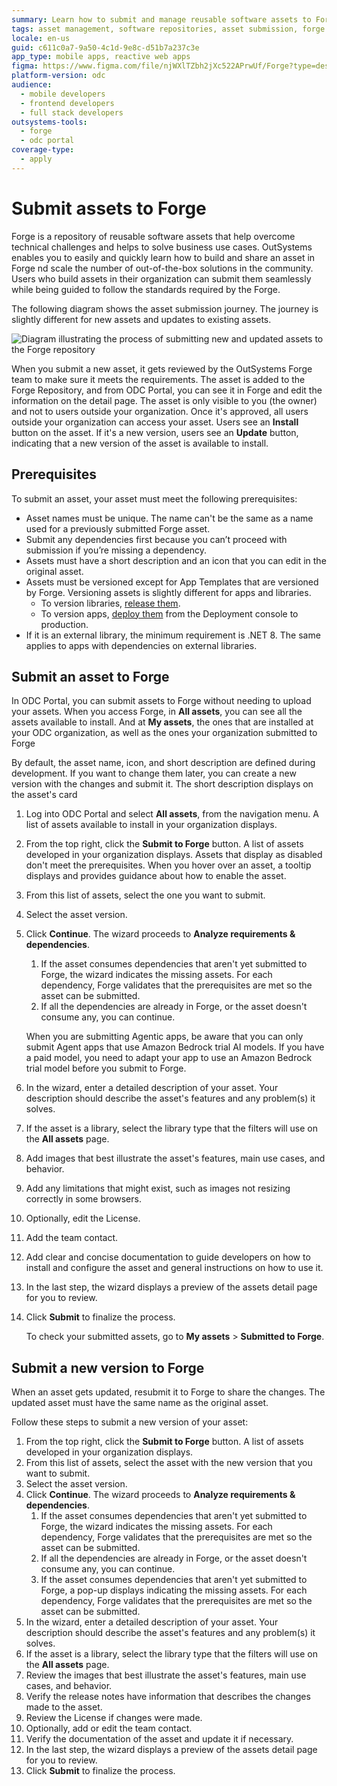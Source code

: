 ```yaml
---
summary: Learn how to submit and manage reusable software assets to Forge using OutSystems Developer Cloud (ODC).
tags: asset management, software repositories, asset submission, forge platform, outsystems best practices
locale: en-us
guid: c611c0a7-9a50-4c1d-9e8c-d51b7a237c3e
app_type: mobile apps, reactive web apps
figma: https://www.figma.com/file/njWXlTZbh2jXc522APrwUf/Forge?type=design&node-id=2902%3A10&t=7VtW3Ksp7qzfotTh-1
platform-version: odc
audience:
  - mobile developers
  - frontend developers
  - full stack developers
outsystems-tools:
  - forge
  - odc portal
coverage-type:
  - apply
---
```


# Submit assets to Forge

Forge is a repository of reusable software assets that help overcome technical challenges and helps to solve business use cases. OutSystems enables you to easily and quickly learn how to build and share an asset in Forge nd scale the number of out-of-the-box solutions in the community. Users who build assets in their organization can submit them seamlessly while being guided to follow the standards required by the Forge.

The following diagram shows the asset submission journey. The journey is slightly different for new assets and updates to existing assets.

![Diagram illustrating the process of submitting new and updated assets to the Forge repository](images/submit-assets-forge-diag.png "Forge Asset Submission Process Diagram")

When you submit a new asset, it gets reviewed by the OutSystems Forge team to make sure it meets the requirements. The asset is added to the Forge Repository, and from ODC Portal, you can see it in Forge and edit the information on the detail page. The asset is only visible to you (the owner) and not to users outside your organization. Once it's approved, all users outside your organization can access your asset. Users see an **Install** button on the asset. If it's a new version, users see an **Update** button, indicating that a new version of the asset is available to install.

## Prerequisites

To submit an asset, your asset must meet the following prerequisites:

* Asset names must be unique. The name can't be the same as a name used for a previously submitted Forge asset.
* Submit any dependencies first because you can’t proceed with submission if you’re missing a dependency.
* Assets must have a short description and an icon that you can edit in the original asset.
* Assets must be versioned except for App Templates that are versioned by Forge. Versioning assets is slightly different for apps and libraries.
    * To version libraries, [release them](../libraries/libraries.md#release-library).
    * To version apps, [deploy them](../../deploying-apps/deploy-apps.md) from the Deployment console to production.
* If it is an external library, the minimum requirement is .NET 8. The same applies to apps with dependencies on external libraries.

## Submit an asset to Forge

In ODC Portal, you can submit assets to Forge without needing to upload your assets. When you access Forge, in **All assets**, you can see all the assets available to install. And at **My assets**, the ones that are installed at your ODC organization, as well as the ones your organization submitted to Forge

By default, the asset name, icon, and short description are defined during development. If you want to change them later, you can create a new version with the changes and submit it. The short description displays on the asset's card

1. Log into ODC Portal and select **All assets**, from the navigation menu. A list of assets available to install in your organization displays.  
1. From the top right, click the **Submit to Forge** button. A list of assets developed in your organization displays. Assets that display as disabled don't meet the prerequisites. When you hover over an asset, a tooltip displays and provides guidance about how to enable the asset.
1. From this list of assets, select the one you want to submit.
1. Select the asset version. 
1. Click **Continue**. The wizard proceeds to **Analyze requirements & dependencies**.
   1. If the asset consumes dependencies that aren't yet submitted to Forge, the wizard indicates the missing assets. For each dependency, Forge validates that the prerequisites are met so the asset can be submitted.
   1. If all the dependencies are already in Forge, or the asset doesn't consume any, you can continue.
   
   <div class="info" markdown="1" >

   When you are submitting Agentic apps, be aware that you can only submit Agent apps that use Amazon Bedrock trial AI models. If you have a paid model, you need to adapt your app to use an Amazon Bedrock trial model before you submit to Forge.

   </div>
   
1. In the wizard, enter a detailed description of your asset. Your description should describe the asset's features and any problem(s) it solves.
1. If the asset is a library, select the library type that the filters will use on the **All assets** page.
1. Add images that best illustrate the asset's features, main use cases, and behavior.
1. Add any limitations that might exist, such as images not resizing correctly in some browsers.
1. Optionally, edit the License.
1. Add the team contact.
1. Add clear and concise documentation to guide developers on how to install and configure the asset and general instructions on how to use it.
1. In the last step, the wizard displays a preview of the assets detail page for you to review.
1. Click **Submit** to finalize the process.

    <div class="info" markdown="1">

    To check your submitted assets, go to **My assets** > **Submitted to Forge**.

    </div>

## Submit a new version to Forge

When an asset gets updated, resubmit it to Forge to share the changes. The updated asset must have the same name as the original asset.

Follow these steps to submit a new version of your asset:

1. From the top right, click the **Submit to Forge** button. A list of assets developed in your organization displays.
1. From this list of assets, select the asset with the new version that you want to submit.
1. Select the asset version. 
1. Click **Continue**. The wizard proceeds to **Analyze requirements & dependencies**.
   1. If the asset consumes dependencies that aren't yet submitted to Forge, the wizard indicates the missing assets. For each dependency, Forge validates that the prerequisites are met so the asset can be submitted.
   1. If all the dependencies are already in Forge, or the asset doesn't consume any, you can continue.
   1. If the asset consumes dependencies that aren't yet submitted to Forge, a pop-up displays indicating the missing assets. For each dependency, Forge validates that the prerequisites are met so the asset can be submitted.
1. In the wizard, enter a detailed description of your asset. Your description should describe the asset's features and any problem(s) it solves.
1. If the asset is a library, select the library type that the filters will use on the **All assets** page.
1. Review the images that best illustrate the asset's features, main use cases, and behavior.
1. Verify the release notes have information that describes the changes made to the asset.
1. Review the License if changes were made.
1. Optionally, add or edit the team contact.
1. Verify the documentation of the asset and update it if necessary.
1. In the last step, the wizard displays a preview of the assets detail page for you to review.
1. Click **Submit** to finalize the process.
